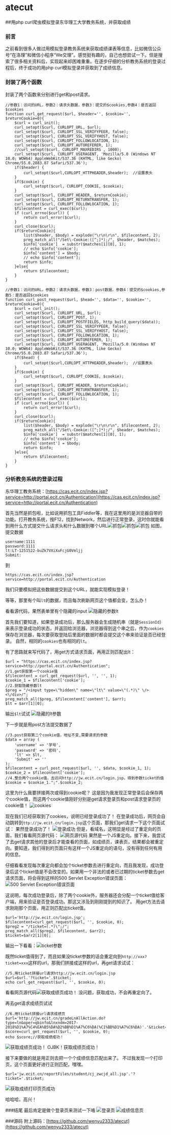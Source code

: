 # atecut
##用php curl爬虫模拟登录东华理工大学教务系统，并获取成绩

### 前言
之前看到很多人做过用模拟登录教务系统来获取成绩课表等信息，比如微信公众号“在洛理”和微信小程序“We交理”。感觉挺有趣的，自己也想尝试一下。但是搜索了很多相关资料后，实现起来却困难重重。在逐步仔细的分析教务系统的登录过程后，终于成功的用php curl模拟登录并获取到了成绩信息。

### 封装了两个函数
封装了两个函数来分别进行get和post请求。
```
//参数1：访问的URL，参数2：请求头数据，参数3：提交的$cookies,参数4：是否返回$cookies
function curl_get_request($url, $header='', $cookie='', $returnCookie=0){
    $curl = curl_init();
    curl_setopt($curl, CURLOPT_URL, $url);
    curl_setopt($curl, CURLOPT_SSL_VERIFYPEER, false);
    curl_setopt($curl, CURLOPT_SSL_VERIFYHOST, false);
    curl_setopt($curl, CURLOPT_FOLLOWLOCATION, 1);
    curl_setopt($curl, CURLOPT_AUTOREFERER, 1);
    //curl_setopt($curl, CURLOPT_MAXREDIRS , 1000);
    curl_setopt($curl, CURLOPT_USERAGENT, 'Mozilla/5.0 (Windows NT 10.0; WOW64) AppleWebKit/537.36 (KHTML, like Gecko) Chrome/55.0.2883.87 Safari/537.36');
    if($header) {
        curl_setopt($curl,CURLOPT_HTTPHEADER,$header);  //设置表头
    }
    if($cookie) {
        curl_setopt($curl, CURLOPT_COOKIE, $cookie);
    }
    curl_setopt($curl, CURLOPT_HEADER, $returnCookie);
    curl_setopt($curl, CURLOPT_RETURNTRANSFER, 1);
    curl_setopt($curl, CURLOPT_FOLLOWLOCATION, 1);
    $filecontent = curl_exec($curl);
    if (curl_errno($curl)) {
        return curl_error($curl);
    }
    curl_close($curl);
    if($returnCookie){
        list($header, $body) = explode("\r\n\r\n", $filecontent, 2);
        preg_match_all("/Set\-Cookie:([^;]*);/", $header, $matches);
        $info['cookie']  = substr($matches[1][0], 1);
        // echo $info['cookie'];
        $info['content'] = $body;
        // echo $info['content'];
        return $info;
    }else{
        return $filecontent;
    }
}
```

```
//参数1：访问的URL，参数2：请求头数据，参数3：post数据，参数4：提交的$cookies,参数5：是否返回$cookies
function curl_post_request($url, $head='', $data='', $cookie='', $returnCookie=0){
    $curl = curl_init();
    curl_setopt($curl, CURLOPT_URL, $url);
    curl_setopt($curl, CURLOPT_POST, 1);
    curl_setopt($curl, CURLOPT_POSTFIELDS, http_build_query($data));
    curl_setopt($curl, CURLOPT_SSL_VERIFYPEER, false);
    curl_setopt($curl, CURLOPT_SSL_VERIFYHOST, false);
    curl_setopt($curl, CURLOPT_FOLLOWLOCATION, 1);
    curl_setopt($curl, CURLOPT_AUTOREFERER, 1);
    curl_setopt($curl, CURLOPT_USERAGENT, 'Mozilla/5.0 (Windows NT 10.0; WOW64) AppleWebKit/537.36 (KHTML, like Gecko) Chrome/55.0.2883.87 Safari/537.36');
    if($head) {
        curl_setopt($curl,CURLOPT_HTTPHEADER,$header);  //设置表头
    }
    if($cookie) {
        curl_setopt($curl, CURLOPT_COOKIE, $cookie);
    }
    curl_setopt($curl, CURLOPT_HEADER, $returnCookie);
    curl_setopt($curl, CURLOPT_RETURNTRANSFER, 1);
    curl_setopt($curl, CURLOPT_FOLLOWLOCATION, 1);
    $filecontent = curl_exec($curl);
    if (curl_errno($curl)) {
        return curl_error($curl);
    }
    curl_close($curl);
    if($returnCookie){
        list($header, $body) = explode("\r\n\r\n", $filecontent, 2);
        preg_match_all("/Set\-Cookie:([^;]*);/", $header, $matches);
        $info['cookie']  = substr($matches[1][0], 1);
        // echo $info['cookie'];
        $info['content'] = $body;
        return $info;
    }else{
        return $filecontent;
    }
}
```

### 分析教务系统的登录过程

东华理工教务系统：[https://cas.ecit.cn/index.jsp?service=http://portal.ecit.cn/Authentication](https://cas.ecit.cn/index.jsp?service=http://portal.ecit.cn/Authentication)

首先当然是抓包啦，比如说用抓包工具Fiddler等，我在这里用的是浏览器自带的功能。打开教务系统，按F12，找到Network，然后进行正常登录，这时你就能看到用什么方式提交什么请求头和什么数据到哪个URL![抓包](http://ox2o4zwyi.bkt.clouddn.com/phpcurl1.png)![抓包](http://ox2o4zwyi.bkt.clouddn.com/phpcurl2.png)![抓包](http://ox2o4zwyi.bkt.clouddn.com/phpcurl3.png)
如图，提交数据
```
username:1111
password:1111
lt:LT-1251522-buZk7VXiXuFcjG0Vmljj
Submit:
```
到
```
https://cas.ecit.cn/index.jsp?service=http://portal.ecit.cn/Authentication
```
我们只要模拟把这些数据提交到这个URL，就能实现模拟登录！

等等，那里有个叫`lt`的数据，而且每次刷新网页这个值都会变，怎么办！

看看源代码，果然表单里有个隐藏的input
![隐藏的参数lt](http://ox2o4zwyi.bkt.clouddn.com/phpcurl5.png)

 首先我们要知道，如果登录成功后，那么服务器会生成随机串（就是`SessionId`）来表示登录成功的状态，并返回给浏览器，浏览器得到这个串之后，作为`cookies`保存在浏览器，每次要获取登陆后里面的数据时都会提交这个串来验证是否已经登录。
自然，相同的`cookies`也有相同的`lt`。

有了思路就来写代码了，用get方式请求页面，再用正则匹配出lt：
```
$url = "https://cas.ecit.cn/index.jsp?service=http://portal.ecit.cn/Authentication";
//1.get获取第一个cookie值
$filecontent = curl_get_request($url, '', '', 1);
$cookie_1 = $filecontent['cookie'];
//2.获取隐藏参数lt
$preg = "/<input type=\"hidden\" name=\"lt\" value=\"(.*)\" \/><\/div>/";
preg_match_all($preg, $filecontent['content'], $arr);
$lt = $arr[1][0];
```
输出`$lt`试试
![隐藏的lt参数](http://ox2o4zwyi.bkt.clouddn.com/phpcurl4.png)

下一步就是用post方法提交数据了
```
//3.post获取第二个cookie值，地址不变,需要请求的参数
$data = array (
    'username' => '学号',
    'password' => '密码',
    'lt' => $lt,
    'Submit' => ''
);
$filecontent = curl_post_request($url, '', $data, $cookie_1, 1);
$cookie_2 = $filecontent['cookie'];
//4.整合两个cookie值，去访问http://jw.ecit.cn/login.jsp，得到参数ticket的值
$cookie = $cookie_1.";".$cookie_2;
```
这里为什么我要拼接两次或得到cookie呢？
这是因为我发现正常登录后会保存两个cookie值，而这两个cookie值刚好分别是get请求登录页和post请求登录页的cookie值！
![cookies](http://ox2o4zwyi.bkt.clouddn.com/phpcurl6.png)

现在我们已经获取到了cookies，说明已经登录成功了！
在登录成功后，网页会自动跳转到`ttp://jw.ecit.cn/login.jsp`这个页面，那我们get请求一下这个页面试试：
果然登录成功了！
![登录成功](http://ox2o4zwyi.bkt.clouddn.com/phpcurl7.png)
但是，看域名，这明显是经过了重定向的页面，我们看看网页源代码：
![网页源代码](http://ox2o4zwyi.bkt.clouddn.com/phpcurl9.png)
果然是一个JS重定向。接下来，我尝试了去get请求其他的登录后才能查看的页面，如成绩页，课表页，结果都会被重定向。要知道，我们得到的页面只有这样一个JS重定向的语句，没有得到任何有用的信息。

仔细看看发现每次重定向都会加个ticket参数去进行重定向，而且我发现，成功登录后这个ticket值是不会改变的。如果用一个非法的或者已过期的ticket参数去get请求页面，将会得到这样的500 Servlet Exception错误页面：
![500 Servlet Exception错误页面](http://ox2o4zwyi.bkt.clouddn.com/phpcurl10.png)

这说明，每次成功登录后，除了两个cookie外，服务器还会分配一个ticket值给客户端，用来验证是否登录成功。那这又涉及到刚刚提到的知识了。
用get方法去请求刚刚那个页面，用正则匹配出ticket值。
```
$url='http://jw.ecit.cn/login.jsp';
$filecontent=curl_get_request($url, '', $cookie, 0);
$preg2 = "/ticket=(.*)\";/";
preg_match_all($preg2, $filecontent, $arr2);
$ticket=$arr2[1][0];
```
输出一下看看：![ticket参数](http://ox2o4zwyi.bkt.clouddn.com/phpcurl11.png)

既然ticket值得到了，而且如果没ticket参数的话会重定向到`http://xxx?ticket=xxx`这样的url，那我们拼接成这样的url，再get请求试试：
```
//5.用ticket拼接url请求http://jw.ecit.cn/login.jsp
$url=$url.'?ticket='.$ticket;
echo curl_get_request($url, '', $cookie, 0);
```
看看网页源代码![获取成绩页成功！](http://ox2o4zwyi.bkt.clouddn.com/phpcurl13.png)
没问题，获取成功，不会再重定向了。

再去get请求成绩页试试
```
//6.用ticket拼接url请求成绩页
$url='http://jw.ecit.cn/gradeLnAllAction.do?type=ln&oper=qbinfo&lnxndm=2017-2018%D1%A7%C4%EA%B5%DA%D2%BB%D1%A7%C6%DA(%C1%BD%D1%A7%C6%DA)'.'&ticket='.$ticket;
$score=curl_get_request($url, '', $cookie, 0);
echo $score;//获取成绩成功！
```
![获取成绩页成功！](http://ox2o4zwyi.bkt.clouddn.com/phpcurl12.png)
OJBK！获取成绩页成功！

接下来要做的就是用正则去把一个个成绩信息匹配出来了。
不过我发现一个打印页，这个页面更好进行正则匹配，嘿嘿。
```
$url='jw.ecit.cn/reportFiles/student/cj_zwcjd_all.jsp'.'?ticket='.$ticket;
```
![获取成绩打印页页成功](http://ox2o4zwyi.bkt.clouddn.com/phpcurl14.png)

哈哈哈，高兴！

###结尾
最后肯定是做个登录页来测试一下咯
![登录页](http://ox2o4zwyi.bkt.clouddn.com/phpcurl15.png)
![成绩信息页](http://ox2o4zwyi.bkt.clouddn.com/phpcurl16.png)

###源码
附上源码：[https://github.com/wenyu2333/atecut](https://github.com/wenyu2333/atecut)


